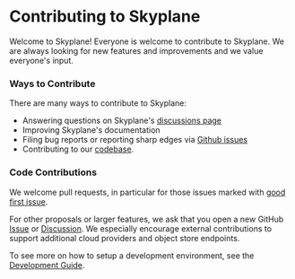 # Contributing to Skyplane
Welcome to Skyplane! Everyone is welcome to contribute to Skyplane. We are always looking for new features and improvements and we value everyone's input. 

### Ways to Contribute
There are many ways to contribute to Skyplane:
* Answering questions on Skyplane's [discussions page](https://github.com/skyplane-project/skyplane/discussions)
* Improving Skyplane's documentation
* Filing bug reports or reporting sharp edges via [Github issues](https://github.com/skyplane-project/skyplane/issues)
* Contributing to our [codebase](https://github.com/skyplane-project/skyplane). 

### Code Contributions
We welcome pull requests, in particular for those issues marked with [good first issue](https://github.com/skyplane-project/skyplane/issues?q=is%3Aopen+is%3Aissue+label%3A%22good+first+issue%22). 

For other proposals or larger features, we ask that you open a new GitHub [Issue](https://github.com/skyplane-project/skyplane/issues/new) or [Discussion](https://github.com/skyplane-project/skyplane/discussions/new). We especially encourage external contributions to support additional cloud providers and object store endpoints. 

To see more on how to setup a development environment, see the [Development Guide](development_guide.md).